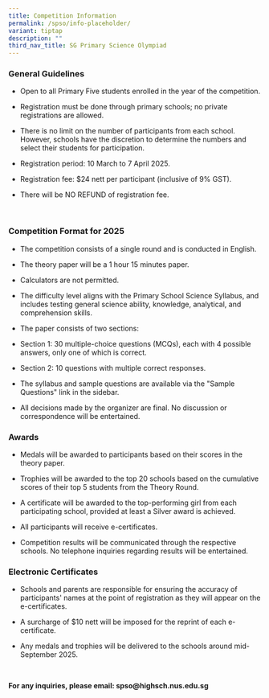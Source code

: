 ```yaml
---
title: Competition Information
permalink: /spso/info-placeholder/
variant: tiptap
description: ""
third_nav_title: SG Primary Science Olympiad
---
```

<h3><strong>General Guidelines</strong></h3>
<ul data-tight="true" class="tight">
<li>
<p>Open to all Primary Five students enrolled in the year of the competition.</p>
</li>
<li>
<p>Registration must be done through primary schools; no private registrations
are allowed.</p>
</li>
<li>
<p>There is no limit on the number of participants from each school.&nbsp;
However, schools have the discretion to determine the numbers and select
their students for participation.</p>
</li>
<li>
<p>Registration period: 10 March to 7 April 2025.</p>
</li>
<li>
<p>Registration fee: $24 nett per participant (inclusive of 9% GST).</p>
</li>
<li>
<p>There will be NO REFUND of registration fee.</p>
</li>
</ul>
<p>&nbsp;</p>
<h3><strong>Competition Format for 2025</strong></h3>
<ul data-tight="true" class="tight">
<li>
<p>The competition consists of a single round and is conducted in English.</p>
</li>
<li>
<p>The theory paper will be a 1 hour 15 minutes paper.</p>
</li>
<li>
<p>Calculators are not permitted.</p>
</li>
<li>
<p>The difficulty level aligns with the Primary School Science Syllabus,
and includes testing general science ability, knowledge, analytical, and
comprehension skills.</p>
</li>
<li>
<p>The paper consists of two sections:</p>
</li>
<li>
<p>Section 1: 30 multiple-choice questions (MCQs), each with 4 possible answers,
only one of which is correct.</p>
</li>
<li>
<p>Section 2: 10 questions with multiple correct responses.</p>
</li>
<li>
<p>The syllabus and sample questions are available via the "Sample Questions"
link in the sidebar.</p>
</li>
<li>
<p>All decisions made by the organizer are final. No discussion or correspondence
will be entertained.</p>
</li>
</ul>
<p></p>
<h3><strong>Awards</strong></h3>
<ul data-tight="true" class="tight">
<li>
<p>Medals will be awarded to participants based on their scores in the theory
paper.</p>
</li>
<li>
<p>Trophies will be awarded to the top 20 schools based on the cumulative
scores of their top 5 students from the Theory Round.</p>
</li>
<li>
<p>A certificate will be awarded to the top-performing girl from each participating
school, provided at least a Silver award is achieved.</p>
</li>
<li>
<p>All participants will receive e-certificates.</p>
</li>
<li>
<p>Competition results will be communicated through the respective schools.
No telephone inquiries regarding results will be entertained.</p>
</li>
</ul>
<p></p>
<h3><strong>Electronic Certificates</strong></h3>
<ul data-tight="true" class="tight">
<li>
<p>Schools and parents are responsible for ensuring the accuracy of participants'
names at the point of registration as they will appear on the e-certificates.</p>
</li>
<li>
<p>A surcharge of $10 nett will be imposed for the reprint of each e-certificate.</p>
</li>
<li>
<p>Any medals and trophies will be delivered to the schools around mid-September
2025.</p>
</li>
</ul>
<p>&nbsp;</p>
<p><strong>For any inquiries, please email: <a rel="noopener noreferrer nofollow" target="_blank">spso@highsch.nus.edu.sg</a></strong>
</p>
<p></p>